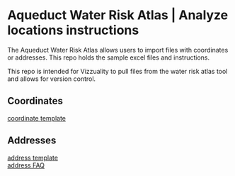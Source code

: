 # Aqueduct Water Risk Atlas | Analyze locations instructions

The Aqueduct Water Risk Atlas allows users to import files with coordinates or addresses. This repo holds the sample excel files and instructions.   

This repo is intended for Vizzuality to pull files from the water risk atlas tool and allows for version control. 

## Coordinates
[coordinate template](https://github.com/wri/aqueduct_analyze_locations/blob/master/example_coordinates.csv)


## Addresses
[address template](https://github.com/wri/aqueduct_analyze_locations/blob/master/example_address.csv)  
[address FAQ](https://github.com/wri/aqueduct_analyze_locations/blob/master/address_faq.md)




